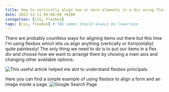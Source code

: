 ```yaml
---
title: How to vertically align two or more elements in a div using flexbox?
date: 2022-12-11 09:00:00 +0100
categories: [CSS, Flexbox]
tags: [css, flexbox] # TAG names should always be lowercase
---
```


There are probably countless ways for aligning items out there but this time I'm using flexbox which lets us align anything (vertically or horizontally) quite painlessly!
The only thing we need to do is to put our items in a flex div and choose how we want to arrange them by chosing a main axis and changing other available options.

![This useful article](https://css-tricks.com/snippets/css/a-guide-to-flexbox/) helped me alot to understand flexbox principals.

Here you can find a simple example of using flexbox to align a form and an image inside a page.
![Google Search Page](https://jsfiddle.net/r2qen9t5/6/)
